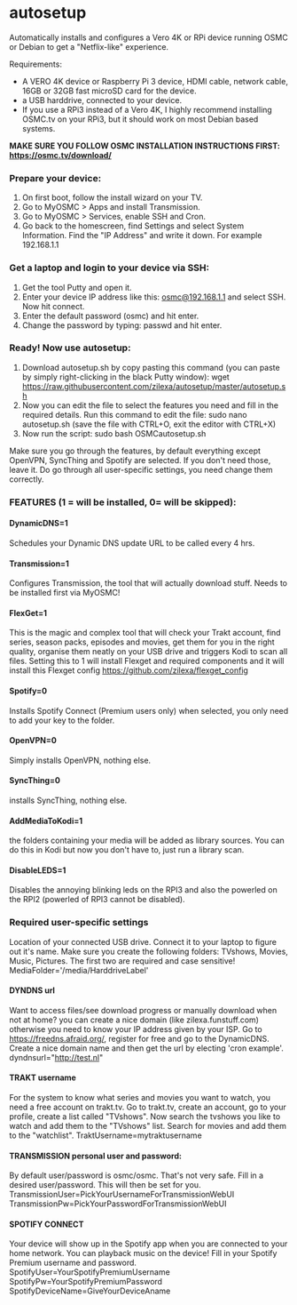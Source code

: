 # autosetup
Automatically installs and configures a Vero 4K or RPi device running OSMC or Debian to get a "Netflix-like" experience.

Requirements:
- A VERO 4K device or Raspberry Pi 3 device, HDMI cable, network cable, 16GB or 32GB fast microSD card for the device.
- a USB harddrive, connected to your device. 
- If you use a RPi3 instead of a Vero 4K, I highly recommend installing OSMC.tv on your RPi3, but it should work on most Debian based systems. 

**MAKE SURE YOU FOLLOW OSMC INSTALLATION INSTRUCTIONS FIRST: https://osmc.tv/download/**

### Prepare your device:
1. On first boot, follow the install wizard on your TV.
2. Go to MyOSMC > Apps and install Transmission.
3. Go to MyOSMC > Services, enable SSH and Cron.
4. Go back to the homescreen, find Settings and select System Information. Find the "IP Address" and write it down. For example 192.168.1.1

### Get a laptop and login to your device via SSH:
1. Get the tool Putty and open it. 
2. Enter your device IP address like this: osmc@192.168.1.1 and select SSH. Now hit connect.
3. Enter the default password (osmc) and hit enter. 
4. Change the password by typing: passwd and hit enter.

### Ready! Now use autosetup:
1. Download autosetup.sh by copy pasting this command (you can paste by simply right-clicking in the black Putty window):
wget https://raw.githubusercontent.com/zilexa/autosetup/master/autosetup.sh
2. Now you can edit the file to select the features you need and fill in the required details. Run this command to edit the file:
sudo nano autosetup.sh
(save the file with CTRL+O, exit the editor with CTRL+X)
3. Now run the script:
sudo bash OSMCautosetup.sh

Make sure you go through the features, by default everything except OpenVPN, SyncThing and Spotify are selected. If you don't need those, leave it. Do go through all user-specific settings, you need change them correctly.

### FEATURES (1 = will be installed, 0= will be skipped):

#### DynamicDNS=1 
Schedules your Dynamic DNS update URL to be called every 4 hrs.
#### Transmission=1 
Configures Transmission, the tool that will actually download stuff. Needs to be installed first via MyOSMC!
#### FlexGet=1 
This is the magic and complex tool that will check your Trakt account, find series, season packs, episodes and movies, get them for you in the right quality, organise them neatly on your USB drive and triggers Kodi to scan all files. Setting this to 1 will install Flexget and required components and it will install this Flexget config https://github.com/zilexa/flexget_config
#### Spotify=0
Installs Spotify Connect (Premium users only) when selected, you only need to add your key to the folder.
#### OpenVPN=0 
Simply installs OpenVPN, nothing else.
#### SyncThing=0 
installs SyncThing, nothing else. 
#### AddMediaToKodi=1 
the folders containing your media will be added as library sources. You can do this in Kodi but now you don't have to, just run a library scan. 
#### DisableLEDS=1 
Disables the annoying blinking leds on the RPI3 and also the powerled on the RPI2 (powerled of RPI3 cannot be disabled). 

### Required user-specific settings
Location of your connected USB drive. Connect it to your laptop to figure out it's name. Make sure you create the following folders: TVshows, Movies, Music, Pictures. The first two are required and case sensitive!
MediaFolder='/media/HarddriveLabel' 

#### DYNDNS url
Want to access files/see download progress or manually download when not at home? you can create a nice domain (like zilexa.funstuff.com) otherwise you need to know your IP address given by your ISP. Go to https://freedns.afraid.org/, register for free and go to the  DynamicDNS. Create a nice domain name and then get the url by electing 'cron example'. 
dyndnsurl="http://test.nl" 

#### TRAKT username
For the system to know what series and movies you want to watch, you need a free account on trakt.tv. Go to trakt.tv, create an account, go to your profile, create a list called "TVshows". 
Now search the tvshows you like to watch and add them to the "TVshows" list. 
Search for movies and add them to the "watchlist".
TraktUsername=mytraktusername

#### TRANSMISSION personal user and password: 
By default user/password is osmc/osmc. That's not very safe. Fill in a desired user/password. This will then be set for you.
TransmissionUser=PickYourUsernameForTransmissionWebUI
TransmissionPw=PickYourPasswordForTransmissionWebUI

#### SPOTIFY CONNECT
Your device will show up in the Spotify app when you are connected to your home network. You can playback music on the device!
Fill in your Spotify Premium username and password. 
SpotifyUser=YourSpotifyPremiumUsername
SpotifyPw=YourSpotifyPremiumPassword
SpotifyDeviceName=GiveYourDeviceAname

